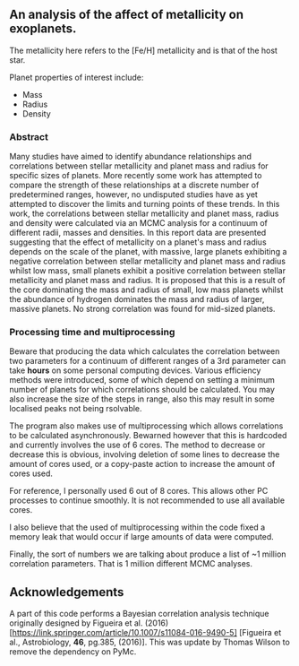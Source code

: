 ## An analysis of the affect of metallicity on exoplanets.

The metallicity here refers to the \[Fe/H\] metallicity and is that of the host star.

Planet properties of interest include:
- Mass
- Radius
- Density

### Abstract
Many studies have aimed to identify abundance relationships and correlations between stellar metallicity and planet mass and radius for specific sizes of planets. More recently some work has attempted to compare the strength of these relationships at a discrete number of predetermined ranges, however, no undisputed studies have as yet attempted to discover the limits and turning points of these trends. In this work, the correlations between stellar metallicity and planet mass, radius and density were calculated via an MCMC analysis for a continuum of different radii, masses and densities. In this report data are presented suggesting that the effect of metallicity on a planet's mass and radius depends on the scale of the planet, with massive, large planets exhibiting a negative correlation between stellar metallicity and planet mass and radius whilst low mass, small planets exhibit a positive correlation between stellar metallicity and planet mass and radius. It is proposed that this is a result of the core dominating the mass and radius of small, low mass planets whilst the abundance of hydrogen dominates the mass and radius of larger, massive planets. No strong correlation was found for mid-sized planets.

### Processing time and multiprocessing
Beware that producing the data which calculates the correlation between two parameters for a continuum of different ranges of a 3rd parameter can take **hours** on some personal computing devices. Various efficiency methods were introduced, some of which depend on setting a minimum number of planets for which correlations should be calculated. You may also increase the size of the steps in range, also this may result in some localised peaks not being rsolvable.

The program also makes use of multiprocessing which allows correlations to be calculated asynchronously. Bewarned however that this is hardcoded and currently involves the use of 6 cores. The method to decrease or decrease this is obvious, involving deletion of some lines to decrease the amount of cores used, or a copy-paste action to increase the amount of cores used.

For reference, I personally used 6 out of 8 cores. This allows other PC processes to continue smoothly. It is not recommended to use all available cores.

I also believe that the used of multiprocessing within the code fixed a memory leak that would occur if large amounts of data were computed.

Finally, the sort of numbers we are talking about produce a list of ~1 million correlation parameters. That is 1 million different MCMC analyses.

## Acknowledgements
A part of this code performs a Bayesian correlation analysis technique originally designed by Figueira et al. (2016)[https://link.springer.com/article/10.1007/s11084-016-9490-5] \[Figueira et al., Astrobiology, **46**, pg.385, (2016)\]. This was update by Thomas Wilson to remove the dependency on PyMc.
